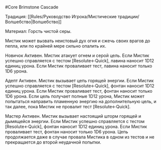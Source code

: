 #Core
Brimstone Cascade

Традиция: [[Rules/Руководство Игрока/Мистические традиции/Волшебство|Волшебство]]

Материал: Горсть чистой серы.

Мистик может вызвать неистовый дух огня и сжечь своих врагов до пепла, или по крайней мере сильно опалить их.

Новичок Активен. Мистик атакует огнем и серой цель. Если Мистик успешно справляется с тестом [Resolute←Quick], лавина наносит 1D12 единиц урона. Если Мистик проваливает тест, лавина наносит только 1D6 урона.

Адепт Активен. Мистик вызывает цепь горящей энергии. Если Мистик успешно справляется с тестом [Resolute←Quick], фонтан наносит 1D12 единиц урона. Если Мистик проваливает тест, фонтан наносит только 1D6 урона. Если цель получает полные 1D12 урона, Мистик может попытаться направить пламенную энергию на дополнительную цель, и так далее, пока Мистик не провалит тест [Resolute←Quick].

Мастер Активен. Мистик вызывает настоящий шторм горящей и дымящейся энергии. Если Мистик успешно справляется с тестом [Resolute←Quick], фонтан наносит 1D12 единиц урона. Если Мистик проваливает тест, фонтан наносит только 1D6 урона. Цепь продолжается даже в случае провала Мистика в одном из тестов и не прекращается до второй неудачной попытки.